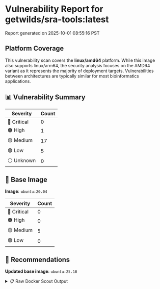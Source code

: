 # Vulnerability Report for getwilds/sra-tools:latest

Report generated on 2025-10-01 08:55:16 PST

## Platform Coverage

This vulnerability scan covers the **linux/amd64** platform. While this image also supports linux/arm64, the security analysis focuses on the AMD64 variant as it represents the majority of deployment targets. Vulnerabilities between architectures are typically similar for most bioinformatics applications.

## 📊 Vulnerability Summary

| Severity | Count |
|----------|-------|
| 🔴 Critical | 0 |
| 🟠 High | 1 |
| 🟡 Medium | 17 |
| 🟢 Low | 5 |
| ⚪ Unknown | 0 |

## 🐳 Base Image

**Image:** `ubuntu:20.04`

| Severity | Count |
|----------|-------|
| 🔴 Critical | 0 |
| 🟠 High | 0 |
| 🟡 Medium | 5 |
| 🟢 Low | 0 |

## 🔄 Recommendations

**Updated base image:** `ubuntu:25.10`

<details>
<summary>📋 Raw Docker Scout Output</summary>

```text
Target             │  getwilds/sra-tools:latest  │    0C     1H    17M     5L   
    digest           │  23751f1a94fa                       │                              
  Base image         │  ubuntu:20.04                       │    0C     0H     5M     0L   
  Updated base image │  ubuntu:25.10                       │    0C     0H     0M     0L   
                     │                                     │                  -5          

What's next:
    View vulnerabilities → docker scout cves getwilds/sra-tools:latest
    View base image update recommendations → docker scout recommendations getwilds/sra-tools:latest
    Include policy results in your quickview by supplying an organization → docker scout quickview getwilds/sra-tools:latest --org <organization>
```
</details>
